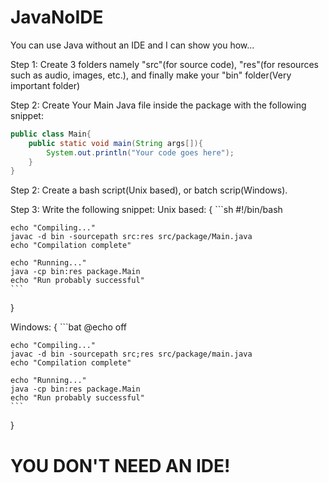 # JavaNoIDE
You can use Java without an IDE and I can show you how...

Step 1: Create 3 folders namely "src"(for source code),
"res"(for resources such as audio, images, etc.),
and finally make your "bin" folder(Very important folder)

Step 2: Create Your Main Java file inside the package with the following snippet:

```java
public class Main{
	public static void main(String args[]){
		System.out.println("Your code goes here");
	}
}
```

Step 2: Create a bash script(Unix based), or batch scrip(Windows).

Step 3: Write the following snippet:
Unix based: {
	```sh
	#!/bin/bash

	echo "Compiling..."
	javac -d bin -sourcepath src:res src/package/Main.java
	echo "Compilation complete"

	echo "Running..."
	java -cp bin:res package.Main
	echo "Run probably successful"
	```
}

Windows: {
	```bat
	@echo off

	echo "Compiling..."
	javac -d bin -sourcepath src;res src/package/main.java
	echo "Compilation complete"

	echo "Running..."
	java -cp bin:res package.Main
	echo "Run probably successful"
	```
}

# YOU DON'T NEED AN IDE!
